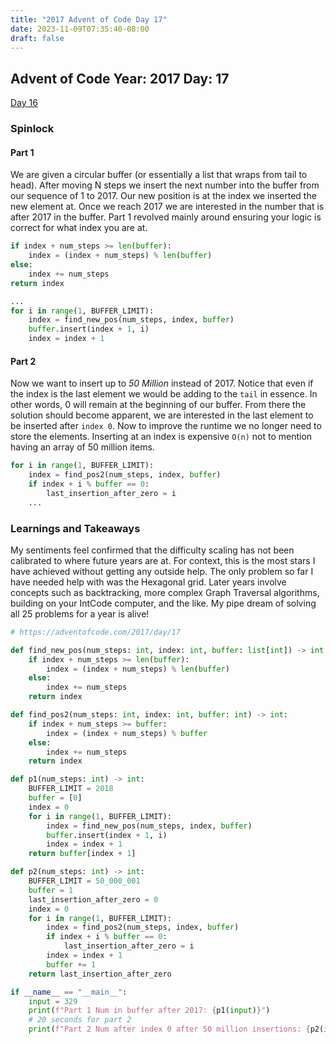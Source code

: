 ```yaml
---
title: "2017 Advent of Code Day 17"
date: 2023-11-09T07:35:40-08:00
draft: false
---
```


## Advent of Code Year: 2017 Day: 17
[Day 16](https://adventofcode.com/2017/day/17)

### Spinlock

#### Part 1
We are given a circular buffer (or essentially a list that wraps from tail to head). After moving N steps we insert the next number into the buffer from our sequence of 1 to 2017. Our new position is at the index we inserted the new element at. Once we reach 2017 we are interested in the number that is after 2017 in the buffer. Part 1 revolved mainly around ensuring your logic is correct for what index you are at.

```py
if index + num_steps >= len(buffer):
    index = (index + num_steps) % len(buffer)
else:
    index += num_steps
return index

...
for i in range(1, BUFFER_LIMIT):
    index = find_new_pos(num_steps, index, buffer)
    buffer.insert(index + 1, i)
    index = index + 1
```

#### Part 2
Now we want to insert up to *50 Million* instead of 2017. Notice that even if the index is the last element we would be adding to the `tail` in essence. In other words, 0 will remain at the beginning of our buffer. From there the solution should become apparent, we are interested in the last element to be inserted after `index 0`. Now to improve the runtime we no longer need to store the elements. Inserting at an index is expensive `O(n)` not to mention having an array of 50 million items.

```py
for i in range(1, BUFFER_LIMIT):
    index = find_pos2(num_steps, index, buffer)
    if index + i % buffer == 0:
        last_insertion_after_zero = i
    ...
```
### Learnings and Takeaways

My sentiments feel confirmed that the difficulty scaling has not been calibrated to where future years are at. For context, this is the most stars I have achieved without getting any outside help. The only problem so far I have needed help with was the Hexagonal grid. Later years involve concepts such as backtracking, more complex Graph Traversal algorithms, building on your IntCode computer, and the like. My pipe dream of solving all 25 problems for a year is alive!

```py
# https://adventofcode.com/2017/day/17

def find_new_pos(num_steps: int, index: int, buffer: list[int]) -> int:
    if index + num_steps >= len(buffer):
        index = (index + num_steps) % len(buffer)
    else:
        index += num_steps
    return index

def find_pos2(num_steps: int, index: int, buffer: int) -> int:
    if index + num_steps >= buffer:
        index = (index + num_steps) % buffer
    else:
        index += num_steps
    return index

def p1(num_steps: int) -> int:
    BUFFER_LIMIT = 2018
    buffer = [0]
    index = 0
    for i in range(1, BUFFER_LIMIT):
        index = find_new_pos(num_steps, index, buffer)
        buffer.insert(index + 1, i)
        index = index + 1
    return buffer[index + 1]

def p2(num_steps: int) -> int:
    BUFFER_LIMIT = 50_000_001
    buffer = 1
    last_insertion_after_zero = 0
    index = 0
    for i in range(1, BUFFER_LIMIT):
        index = find_pos2(num_steps, index, buffer)
        if index + i % buffer == 0:
            last_insertion_after_zero = i
        index = index + 1
        buffer += 1
    return last_insertion_after_zero

if __name__ == "__main__":
    input = 329
    print(f"Part 1 Num in buffer after 2017: {p1(input)}")
    # 20 seconds for part 2
    print(f"Part 2 Num after index 0 after 50 million insertions: {p2(input)}")
```